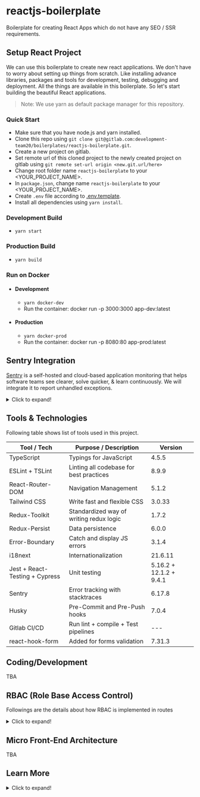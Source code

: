 # reactjs-boilerplate

Boilerplate for creating React Apps which do not have any SEO / SSR requirements.

## Setup React Project

We can use this boilerplate to create new react applications. We don't have to worry about setting up things from scratch.
Like installing advance libraries, packages and tools for development, testing, debugging and deployment.
All the things are available in this boilerplate. So let's start building the beautiful React applications.

> Note: We use yarn as default package manager for this repository.

### Quick Start
- Make sure that you have node.js and yarn installed.
- Clone this repo using `git clone git@gitlab.com:development-team20/boilerplates/reactjs-boilerplate.git`.
- Create a new project on gitlab.
- Set remote url of this cloned project to the newly created project on gitlab using 
`git remote set-url origin <new.git.url/here>`
- Change root folder name `reactjs-boilerplate` to your <YOUR_PROJECT_NAME>.
- In `package.json`, change name `reactjs-boilerplate` to your <YOUR_PROJECT_NAME>.
- Create `.env` file according to [.env.template](./.env.template).
- Install all dependencies using `yarn install`.

### Development Build
- `yarn start`
### Production Build
- `yarn build`
### Run on Docker
- #### Development
  - `yarn docker-dev`
  - Run the container: docker run -p 3000:3000 app-dev:latest

- #### Production
  - `yarn docker-prod`
  - Run the container: docker run -p 8080:80 app-prod:latest
## Sentry Integration

[Sentry](https://sentry.io/) is a self-hosted and cloud-based application monitoring that helps software teams see clearer, solve quicker, & learn continuously. We will integrate it to report unhandled exceptions.

<details>
  <summary>Click to expand!</summary>

- Create an account on [Sentry](https://sentry.io/)
- Sentry provides various options to create a new project, create a React project 
- After creation, you would be navigated to setup page. There you can find your dsn key tobe used in configuration
- Dependencies for sentry `(@sentry/react @sentry/tracing)` are already added in the boilerplate
- Save your dsn key from sentry as `REACT_APP_SENTRY_DSN` in `.env` file
- Initialize Sentry as early as possible in your app, preferably in root file (`index.ts` or `app.ts`) 
``` 
import React from "react";
import ReactDOM from "react-dom";
import * as Sentry from "@sentry/react";
import { BrowserTracing } from "@sentry/tracing";
import App from "./App";

Sentry.init({
  dsn: process.env.REACT_APP_SENTRY_DSN, # this is your dsn key from sentry project
  integrations: [new BrowserTracing()],
  tracesSampleRate: 1.0,
});

ReactDOM.render(<App />, document.getElementById("root"));
```
- After configuration try creating any error in your app e.g
```
<button onClick={methodDoesNotExist}>Break the world</button>;
```
#### This error would be reported in your sentry project under issues

</details>

## Tools & Technologies

Following table shows list of tools used in this project.

| Tool / Tech       | Purpose / Description                   |     Version       |
|-------------------|-----------------------------------------|-------------------|
| TypeScript        | Typings for JavaScript                  |      4.5.5        |
| ESLint + TSLint   | Linting all codebase for best practices |      8.9.9        |
| React-Router-DOM  | Navigation Management                   |      5.1.2        |
| Tailwind CSS      | Write fast and flexible CSS             |      3.0.33       |
| Redux-Toolkit     | Standardized way of writing redux logic |      1.7.2        |
| Redux-Persist     | Data persistence                        |      6.0.0        |
| Error-Boundary    | Catch and display JS errors             |      3.1.4        |
| i18next           | Internationalization                    |      21.6.11      |
| Jest + React-Testing + Cypress | Unit testing               |  5.16.2 + 12.1.2 + 9.4.1        |
| Sentry            | Error tracking with stacktraces         |      6.17.8       |
| Husky             | Pre-Commit and Pre-Push hooks           |      7.0.4        |
| Gitlab CI/CD      | Run lint + compile + Test pipelines     |      ---          |
| react-hook-form   | Added for forms validation              |      7.31.3       |

## Coding/Development
TBA


## RBAC (Role Base Access Control)

Followings are the details about how RBAC is implemented in routes

<details>
  <summary>Click to expand!</summary>

- Base file for routing is ```src/routes/index.tsx```
- Routes are divided in 2 modules ```private-routes.tsx``` & ```public-routes.tsx``` respectively
- ```src/constants/roles.ts``` contains enums for multiple user roles
-  ```src/routes/private-route-config.ts``` is config for all the permission based routing 
- ```src/routes/map-allowed-routes.tsx``` is where we map only allowed routes for a specific user to render

</details>

## Micro Front-End Architecture
TBA

## Learn More
<details>
  <summary>Click to expand!</summary>

You can learn more in the [Create React App documentation](https://facebook.github.io/create-react-app/docs/getting-started).

To learn React, check out the [React documentation](https://reactjs.org/).

### Code Splitting

This section has moved here: [https://facebook.github.io/create-react-app/docs/code-splitting](https://facebook.github.io/create-react-app/docs/code-splitting)

### Analyzing the Bundle Size

This section has moved here: [https://facebook.github.io/create-react-app/docs/analyzing-the-bundle-size](https://facebook.github.io/create-react-app/docs/analyzing-the-bundle-size)

### Making a Progressive Web App

This section has moved here: [https://facebook.github.io/create-react-app/docs/making-a-progressive-web-app](https://facebook.github.io/create-react-app/docs/making-a-progressive-web-app)

### Advanced Configuration

This section has moved here: [https://facebook.github.io/create-react-app/docs/advanced-configuration](https://facebook.github.io/create-react-app/docs/advanced-configuration)

### Deployment

This section has moved here: [https://facebook.github.io/create-react-app/docs/deployment](https://facebook.github.io/create-react-app/docs/deployment)

### `yarn build` fails to minify

This section has moved here: [https://facebook.github.io/create-react-app/docs/troubleshooting#npm-run-build-fails-to-minify](https://facebook.github.io/create-react-app/docs/troubleshooting#npm-run-build-fails-to-minify)

</details>
